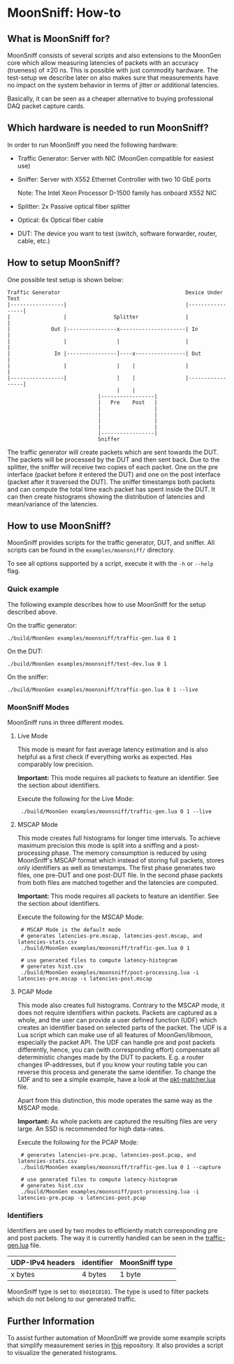 # MoonSniff: How-to

## What is MoonSniff for?

MoonSniff consists of several scripts and also extensions to the MoonGen core which allow measuring latencies of packets with an accuracy (trueness) of ±20 ns. This is possible with just commodity hardware. The test-setup we describe later on also makes sure that measurements have no impact on the system behavior in terms of jitter or additional latencies.

Basically, it can be seen as a cheaper alternative to buying professional DAQ packet capture cards.

## Which hardware is needed to run MoonSniff?
In order to run MoonSniff you need the following hardware:

- Traffic Generator: Server with NIC (MoonGen compatible for easiest use)
- Sniffer: Server with X552 Ethernet Controller with two 10 GbE ports
  
  Note: The Intel Xeon Processor D-1500 family has onboard X552 NIC
- Splitter: 2x Passive optical fiber splitter
- Optical: 6x Optical fiber cable
- DUT: The device you want to test (switch, software forwarder, router, cable, etc.)


## How to setup MoonSniff?
One possible test setup is shown below:

    Traffic Generator                                        Device Under Test
    |-----------------|                                      |-----------------|
    |                 |               Splitter               |                 |
    |             Out |----------------x---------------------| In              |
    |                 |                |                     |                 |
    |              In |----------------]----x----------------| Out             |
    |                 |                |    |                |                 |
    |-----------------|                |    |                |-----------------|
                                       |    |
                                 |-----------------|
                                 |   Pre    Post   |
                                 |                 |
                                 |                 |
                                 |                 |
                                 |                 |
                                 |-----------------|
                                 Sniffer

The traffic generator will create packets which are sent towards the DUT. The packets will be processed by the DUT and then sent back. Due to the splitter, the sniffer will receive two copies of each packet. One on the pre interface (packet before it entered the DUT) and one on the post interface (packet after it traversed the DUT). The sniffer timestamps both packets and can compute the total time each packet has spent inside the DUT. It can then create histograms showing the distribution of latencies and mean/variance of the latencies.

## How to use MoonSniff?
MoonSniff provides scripts for the traffic generator, DUT, and sniffer. All scripts can be found in the ``examples/moonsniff/`` directory.

To see all options supported by a script, execute it with the ``-h`` or ``--help`` flag.


### Quick example
The following example describes how to use MoonSniff for the setup described above.

On the traffic generator:

    ./build/MoonGen examples/moonsniff/traffic-gen.lua 0 1

On the DUT:

    ./build/MoonGen examples/moonsniff/test-dev.lua 0 1

On the sniffer:

    ./build/MoonGen examples/moonsniff/traffic-gen.lua 0 1 --live


### MoonSniff Modes
MoonSniff runs in three different modes.

1. Live Mode

   This mode is meant for fast average latency estimation and is also helpful as a first check if everything works as expected. Has comparably low precision.
   
   **Important:** This mode requires all packets to feature an identifier. See the section about identifiers.

   Execute the following for the Live Mode:
   
        ./build/MoonGen examples/moonsniff/traffic-gen.lua 0 1 --live

2. MSCAP Mode
   
   This mode creates full histograms for longer time intervals. To achieve maximum precision this mode is split into a sniffing and a post-processing phase. The memory consumption is reduced by using MoonSniff's MSCAP format which instead of storing full packets, stores only identifiers as well as timestamps. The first phase generates two files, one pre-DUT and one post-DUT file. In the second phase packets from both files are matched together and the latencies are computed.
   
   **Important:** This mode requires all packets to feature an identifier. See the section about identifiers.

   Execute the following for the MSCAP Mode:

        # MSCAP Mode is the default mode
        # generates latencies-pre.mscap, latencies-post.mscap, and latencies-stats.csv
        ./build/MoonGen examples/moonsniff/traffic-gen.lua 0 1

        # use generated files to compute latency-histogram
        # generates hist.csv
        ./build/MoonGen examples/moonsniff/post-processing.lua -i latencies-pre.mscap -s latencies-post.mscap

3. PCAP Mode

   This mode also creates full histograms. Contrary to the MSCAP mode, it does not require identifiers within packets. Packets are captured as a whole, and the user can provide a user defined function (UDF) which creates an identifier based on selected parts of the packet. The UDF is a Lua script which can make use of all features of MoonGen/libmoon, especially the packet API. The UDF can handle pre and post packets differently, hence, you can (with corresponding effort) compensate all deterministic changes made by the DUT to packets. E.g. a router changes IP-addresses, but if you know your routing table you can reverse this process and generate the same identifier. To change the UDF and to see a simple example, have a look at the [pkt-matcher.lua](pkt-matcher.lua) file.

   Apart from this distinction, this mode operates the same way as the MSCAP mode.
   
   **Important:** As whole packets are captured the resulting files are very large. An SSD is recommended for high data-rates.  

    Execute the following for the PCAP Mode:

        # generates latencies-pre.pcap, latencies-post.pcap, and latencies-stats.csv
        ./build/MoonGen examples/moonsniff/traffic-gen.lua 0 1 --capture

        # use generated files to compute latency-histogram
        # generates hist.csv
        ./build/MoonGen examples/moonsniff/post-processing.lua -i latencies-pre.pcap -s latencies-post.pcap

### Identifiers
Identifiers are used by two modes to efficiently match corresponding pre and post packets. The way it is currently handled can be seen in the [traffic-gen.lua](traffic-gen.lua) file.

| UDP-IPv4 headers | identifier | MoonSniff type |
| ---------------- | ---------- | -------------- |
| x bytes          | 4 bytes    | 1 byte         |

MoonSniff type is set to: ``0b01010101``.
The type is used to filter packets which do not belong to our generated traffic.


## Further Information
To assist further automation of MoonSniff we provide some example scripts that simplify measurement series in [this](https://github.com/AP-Frank/moonsniff-scripts) repository. It also provides a script to visualize the generated histograms.